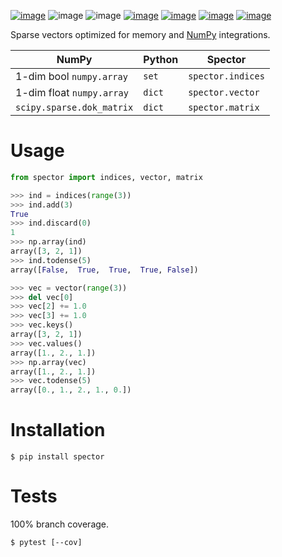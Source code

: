 [![image](https://img.shields.io/pypi/v/spector.svg)](https://pypi.org/project/spector/)
![image](https://img.shields.io/pypi/pyversions/spector.svg)
![image](https://img.shields.io/pypi/status/spector.svg)
[![image](https://img.shields.io/travis/coady/spector.svg)](https://travis-ci.org/coady/spector)
[![image](https://img.shields.io/codecov/c/github/coady/spector.svg)](https://codecov.io/github/coady/spector)
[![image](https://requires.io/github/coady/spector/requirements.svg)](https://requires.io/github/coady/spector/requirements/)
[![image](https://api.codeclimate.com/v1/badges/6ffbd68facb9ef4acfef/maintainability)](https://codeclimate.com/github/coady/spector/maintainability)

Sparse vectors optimized for memory and [NumPy](http://www.numpy.org) integrations.

NumPy | Python | Spector
----- | ------ | -------
1-dim bool `numpy.array` | `set` | `spector.indices`
1-dim float `numpy.array` | `dict` | `spector.vector`
`scipy.sparse.dok_matrix` | `dict` | `spector.matrix`

# Usage
```python
from spector import indices, vector, matrix

>>> ind = indices(range(3))
>>> ind.add(3)
True
>>> ind.discard(0)
1
>>> np.array(ind)
array([3, 2, 1])
>>> ind.todense(5)
array([False,  True,  True,  True, False])

>>> vec = vector(range(3))
>>> del vec[0]
>>> vec[2] += 1.0
>>> vec[3] += 1.0
>>> vec.keys()
array([3, 2, 1])
>>> vec.values()
array([1., 2., 1.])
>>> np.array(vec)
array([1., 2., 1.])
>>> vec.todense(5)
array([0., 1., 2., 1., 0.])
```

# Installation
    $ pip install spector

# Tests
100% branch coverage.

    $ pytest [--cov]
